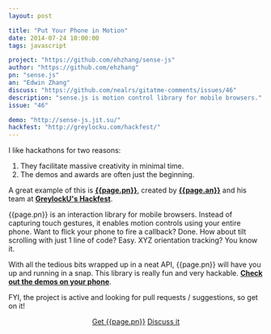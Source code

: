 ```yaml
---
layout: post

title: "Put Your Phone in Motion"
date: 2014-07-24 10:00:00
tags: javascript

project: "https://github.com/ehzhang/sense-js"
author: "https://github.com/ehzhang"
pn: "sense.js"
an: "Edwin Zhang"
discuss: "https://github.com/nealrs/gitatme-comments/issues/46"
description: "sense.js is motion control library for mobile browsers."
issue: "46"

demo: "http://sense-js.jit.su/"
hackfest: "http://greylocku.com/hackfest/"
---
```

 
I like hackathons for two reasons: 

1. They facilitate massive creativity in minimal time.
2. The demos and awards are often just the beginning. 

A great example of this is <strong><a href="{{ page.project }}" target="_blank" title="{{ page.pn }} on GitHub">{{page.pn}}</a></strong>, created by <strong><a href="{{ page.author }}" target="_blank" title="{{ page.an }} on GitHub">{{page.an}}</a></strong> and his team at <strong><a href="{{ page.hackfest }}" target="_blank" title="GreylockU's Hackfest">GreylockU's Hackfest</a></strong>.

{{page.pn}} is an interaction library for mobile browsers. Instead of capturing touch gestures, it enables motion controls using your entire phone. Want to flick your phone to fire a callback? Done. How about tilt scrolling with just 1 line of code? Easy. XYZ orientation tracking? You know it. 

With all the tedious bits wrapped up in a neat API, {{page.pn}} will have you up and running in a snap. This library is really fun and very hackable. <strong><a href="{{ page.demo }}" target="_blank" title="{{ page.pn }} demos">Check out the demos on your phone</a></strong>.

FYI, the project is active and looking for pull requests / suggestions, so get on it!

<center><a href="{{page.project}}" class="btn btn-primary " title="Get {{page.pn}} on GitHub" target="_blank" >Get {{page.pn}}</a> <a href="{{ page.url }}#comments" class="btn btn-inverse" title="Discuss this issue of Git @ Me online">Discuss it</a></center>